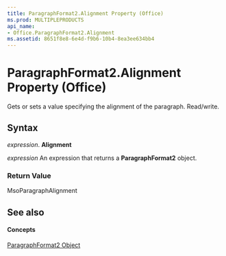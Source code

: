 ```yaml
---
title: ParagraphFormat2.Alignment Property (Office)
ms.prod: MULTIPLEPRODUCTS
api_name:
- Office.ParagraphFormat2.Alignment
ms.assetid: 8651f8e8-6e4d-f9b6-10b4-8ea3ee634bb4
---
```



# ParagraphFormat2.Alignment Property (Office)

Gets or sets a value specifying the alignment of the paragraph. Read/write.


## Syntax

 _expression_. **Alignment**

 _expression_ An expression that returns a **ParagraphFormat2** object.


### Return Value

MsoParagraphAlignment


## See also


#### Concepts


[ParagraphFormat2 Object](paragraphformat2-object-office.md)


